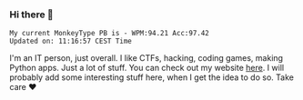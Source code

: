 ### Hi there 👋
<!-- PB START -->
```
My current MonkeyType PB is - WPM:94.21 Acc:97.42
Updated on: 11:16:57 CEST Time
```
<!-- PB END -->
I'm an IT person, just overall. I like CTFs, hacking, coding games, making Python apps. Just a lot of stuff.
You can check out my website [here](https://skill3472.github.io/).
I will probably add some interesting stuff here, when I get the idea to do so. Take care ❤️
